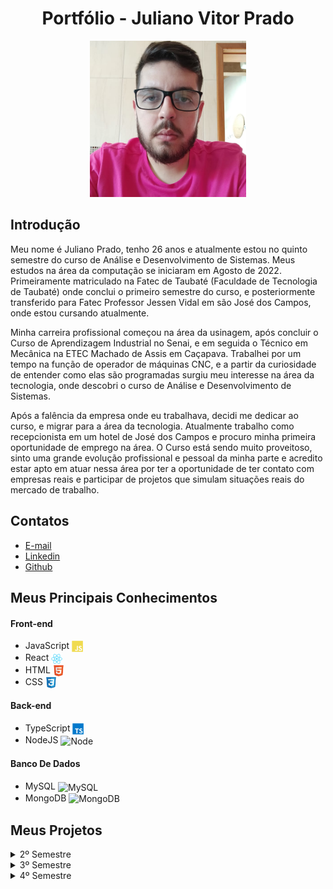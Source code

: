 <h1 align="center">Portfólio - Juliano Vitor Prado</h1>

<p align="center">
    <img src="./Arquivos/foto-juliano.png" alt="Descrição da Imagem" width="250"/>
</p>

## Introdução
Meu nome é Juliano Prado, tenho 26 anos e atualmente estou no quinto semestre do curso de Análise e Desenvolvimento de Sistemas. Meus estudos na área da computação se iniciaram em Agosto de 2022. Primeiramente matriculado na Fatec de Taubaté (Faculdade de Tecnologia de Taubaté) onde conclui o primeiro semestre do curso,  e posteriormente transferido para  Fatec Professor Jessen Vidal em são José dos Campos, onde estou cursando atualmente.

Minha carreira profissional começou na área da usinagem, após concluir o Curso de Aprendizagem Industrial no Senai, e em seguida o Técnico em Mecânica na ETEC Machado de Assis em Caçapava. Trabalhei por um tempo na função de operador de máquinas CNC, e a partir da curiosidade de entender como elas são programadas surgiu meu interesse na área da tecnologia, onde descobri o curso de Análise e Desenvolvimento de Sistemas.

Após a falência da empresa onde eu trabalhava, decidi me dedicar ao curso, e migrar  para a área da tecnologia. Atualmente trabalho como recepcionista em um hotel de José dos Campos e procuro minha primeira oportunidade de emprego na área. O Curso está sendo muito proveitoso, sinto uma grande evolução profissional e pessoal da minha parte e acredito estar apto em atuar nessa área por ter a oportunidade de ter contato com empresas reais e participar de projetos que simulam situações reais do mercado de trabalho.


## Contatos

- [E-mail](mailto:juliano.devprado98@gmail.com)
- [Linkedin](https://www.linkedin.com/in/juliano-prado-078a3920b/)
- [Github](https://github.com/julianopradoo)

## Meus Principais Conhecimentos
#### Front-end
- JavaScript <img align="center" alt="Js" height="18" width="18" src="https://raw.githubusercontent.com/devicons/devicon/master/icons/javascript/javascript-plain.svg">
- React <img align="center" alt="React" height="18" width="18" src="https://raw.githubusercontent.com/devicons/devicon/master/icons/react/react-original.svg">
- HTML <img align="center" alt="HTML" height="18" width="18" src="https://raw.githubusercontent.com/devicons/devicon/master/icons/html5/html5-original.svg">
- CSS <img align="center" alt="CSS" height="18" width="18" src="https://raw.githubusercontent.com/devicons/devicon/master/icons/css3/css3-original.svg">

#### Back-end
- TypeScript <img align="center" alt="Ts" height="18" width="18" src="https://raw.githubusercontent.com/devicons/devicon/master/icons/typescript/typescript-plain.svg">
- NodeJS <img align="center" alt="Node" height="18" width="18" src="https://cdn.jsdelivr.net/gh/devicons/devicon@latest/icons/nodejs/nodejs-plain-wordmark.svg" />

#### Banco De Dados
- MySQL <img align="center" alt="MySQL" height="18" width="18" src="https://cdn.jsdelivr.net/gh/devicons/devicon@latest/icons/mysql/mysql-original.svg" />
- MongoDB <img align="center" alt="MongoDB" height="18" width="18" src="https://cdn.jsdelivr.net/gh/devicons/devicon@latest/icons/mongodb/mongodb-original.svg" />


## Meus Projetos
<details>
<summary>2º Semestre</summary>
</br>

**Data:** *Fevereiro 2023*</br></br>
**Empresa:** *FATEC São José dos Campos - SP*</br></br>
**Professor Responsável:** *Giuliano Araujo Bertoti*</br></br>
**Desafio:** O desafio proposto é criar um sistema para que um professor, sem o uso de internet, consiga manusear as informações e requisições necessárias em sala de aula, como conferir lista de presença, analisar notas de alunos, informar datas de trabalhos a serem realizados, datas de avaliações etc.
A aplicação deve ser intuitiva, e de simples acesso. A idéia é que uma pessoa com pouco conhecimento em informática não tenha dificuldade ao usar o aplicativo.  </br></br>
**Solução:** Para solucionar o desafio, desenvolvemos uma aplicação capaz de coletar informações sobre aulas, salas, alunos e avaliações. Além de permitir a abstração dessas informações e a transformação delas em formato de gráficos de estatísticas que informa o desempenho das turmas. E para isso, trouxemos a proposta de uma aplicação simples e intuitiva onde o usuário consiga navegar com poucos cliques. </br></br>

**GitHub:** [Suportfy](https://github.com/Equipe-FULLSTACK/API-2)</br></br>

<h2 align="center">Tecnologias Utilizadas</h1>

- Java - Linguagem de Programação utilizada no frontend e backend do projeto.
- Java Swing - Kit de componentes utilizado para o desenvolvimento da interface.
- MySql - Banco de dados utilizado para armazenar dados do projeto.
- Banco H2 - Banco de dados SQL usado principalmente para testar cruds da aplicação.




<h2 align="center">Contribuições Pessoais</h1>
Meu papel no projeto do segundo semestre foi de Desenvolvedor. Minhas contribuições se concentram na parte do frontend, onde utilizei componentes do Java Swing para construir a interface gráfica do projeto, mais especificamente telas de "Inicio" e a tela de "Aula/Tarefa". também tive grande contribuição na modelagem do banco de dados, na criação das tabelas e manutenção dos dados conforme necessidade. Além de auxiliar na integração do banco de dados criando algumas das funções CRUD para interação da Interface x Banco.

<h2 align="center">Hard Skills</h1>

1. **Java:** Sei fazer com ajuda.
2. **Java Swing:** Sei fazer com ajuda.
3. **MySql:** Sei fazer com autonomia.

<h2 align="center">Soft Skills</h1>

Comunicação eficaz - Após minha transferencia para a Fatec de São Jose dos Campos, senti um certo desnivelamento de meus conhecimentos técnicos comparado aos meus colegas que já tinham tido a experiência de passar por um projeto de API. Procurei sempre deixar claro para meu time minhas dificuldades e procurei consulta-los antes de cada tomada de decisão.

Gerenciamento de tempo - Após entender o formato do projeto, e o ritmo das aulas, procurei otimizar meu tempo disponivel organizando as tarefas da forma mais clara possivel, de maneira que eu pudesse vizualizá-las, assim, possibilitando uma melhor visão macro do semestre.

Adaptabilidade e Flexibilidade - Precisei me adaptar rapidamente ás tecnologias que eu não conhecia, mas já eram utilizadas desde o primeiro semestre por meus colegas. Github e Metodologia Scrum são exemplos disso.

</details>

<details>
<summary>3º Semestre</summary>
</br>

**Data:** *Agosto de 2023*</br></br>
**Empresa:** *Ionic Health*</br></br>
**Desafio:** O desafio consiste em criar uma plataforma web abrangente para atender às necessidades da equipe regulatória e de toda a organização. Esta plataforma permitirá a criação personalizada de processos regulatórios, com a flexibilidade de definir etapas, responsáveis e prazos. Devem ser implementados niveis de acessos e permissões conforme o grau de hierarquia da empresa. A idéia é que um processo criado por um funcionário por exemplo (nivel 4), passe pela revisao de seu lider (nivel 3) antes de ser encaminhado prar um nivel superior.   </br></br>
**Solução:** Para solucionar o desafio, foi desenvolvido um painel de controle intuitivo que fornecerá um monitoramento em tempo real, destacando as etapas concluídas e pendentes, enquanto os usuários poderão anexar evidências relevantes, como documentos e imagens, a cada etapa.
Além disso, o sistema garantirá notificações automáticas para alertar os responsáveis sobre etapas pendentes ou atrasadas. Os relatórios personalizados facilitarão a análise do desempenho e eficácia dos processos, enquanto a segurança e autenticação robustas garantirão o acesso apenas a usuários autorizados.
A plataforma será altamente compatível, funcionando em diversos navegadores e dispositivos e se integrará a sistemas externos para troca de dados.</br></br>

**GitHub:** [Suportfy] https://github.com/Equipe-FULLSTACK/API-3</br></br>

<h2 align="center">Tecnologias Utilizadas</h1>

- Javascript - Linguagem de Programação utilizada no projeto.
- Typescript - linguagem de programação que se baseia no JavaScript e adiciona tipagem estática, utilizada para detectar erros antes da execussão do código.
- Node.js - Plataforma de desenvolvimento de código aberto que permite a execução de JavaScript fora de um navegador web, utilizada na estruturação do backend do projeto.
- React - Biblioteca de JavaScript de código aberto utilizada na criação de interfaces de usuário.
- MySql - Banco de dados utilizado para armazenar dados do projeto.


<h2 align="center">Contribuições Pessoais</h1>
Nesse projeto atuei como Scrum Master, e tive a oportunidade de auxiliar minha equipe a seguir a prática e principios do framework Scrum. Fui responsável, juntamente com o PO, por organizar e definir as etapas da criação do software. Também pude atribuir tasks aos respetivos membros da equipe, garantir a organização geral do projeto, evitar o comando controle, e principalmente oferecer soluções para dificuldades apresentadas por membros. Além disso, também tive a responsabilidade de criar a tela de "Cadastro de usuário", utilizando React para estruturar a interface do usuário e fazer as validaões necessárias (como verificar se o e-mail tem um formato válido ou se a senha atende certos critérios).

<h2 align="center">Hard Skills</h1>

1. **Metodologia Scrum**: Sei fazer com autonomia.
2. **React**: Sei fazer com ajuda.

<h2 align="center">Soft Skills</h1>

Comunicação eficaz - Precisei me comunicar de forma clara e objetiva com todos os membros da equipe, tanto para captar feedbacks quanto para entender necessiadades do time. Além de transmitir informações complexa da uma maneira clara, para facilitar o compreendimento de todos os envolvidos.

Empatia - Procurei entender as dificuldades e necessidades de cada membro da equipe, oferecendo soluções e demonstrando apoio e compreensão para criar um ambiente de confiança.

Gestão de Tempo - Como Scrum Master, pude desenvolver ainda mais a capacidade de gestão de tempo, esclarecendo prazos e monitorando o andamento da produção de minha equipe.

</details>

<details>
<summary>4º Semestre</summary>
</br>

**Data:** *Fevereiro 2024*</br></br>
**Empresa:** *SIATT*</br></br>
**Desafio:** O desafio proposto no quarto semestre foi a criação de um aplicativo para o gerenciamento de reservas de salas de reunião para a empresa SIATT. A empresa possui salas de diferentes formatos e capacidade, e estava encontrando dificuldades para gerenciar os agendamentos e a disponibilidade das salas que são usadas principalmente para reuniões. As modalidades das reuniões são: Reuniões Fisicas (feitas de maneira presencial), Reuniões Virtuais (feitas online) e Reuniões Hibridas (reuniões onde há pessoas presencialmente que se conectam com membros online) .   </br></br>
**Solução:** Para solucionar o problema criamos um aplicativo de gerenciamento de salas, onde cadastramos todas as salas disponiveis das empresas, juntamente com os horarios previstos a modalidade de cada sala. A aplicação é capaz de informar quais salas estão disponiveis e ocupadas, agendar uma reunião e administrar os usuários atrelados a essas reuniões. </br></br>

**GitHub:** [Suportfy] https://github.com/Equipe-FULLSTACK/API-4 </br></br>

<h2 align="center">Tecnologias Utilizadas</h1>

- Javascript - Linguagem de Programação utilizada no projeto.
- Typescript - linguagem de programação que se baseia no JavaScript e adiciona tipagem estática, utilizada para detectar erros antes da execussão do código.
- Node.js - Plataforma de desenvolvimento de código aberto que permite a execução de JavaScript fora de um navegador web, utilizada na estruturação do backend do projeto.
- React - Biblioteca de JavaScript de código aberto utilizada na criação de interfaces de usuário.
- MySql - Banco de dados utilizado para armazenar dados do projeto.

<h2 align="center">Contribuições Pessoais</h1>

Nesse projeto, novamente atuei como Scrum Master, e fui responsável pela organização e o gerenciamento da equipe. Além disso, fui o responsável pela modelagem completa e implementação do banco de dados, partindo desde o levantamento de requisitos, até a confecção dos modelos Conceitual (modelo de alto nível que representa os conceitos e regras de negócio de um sistema de informação), Lógico (representação abstrata dos requisitos de dados de uma organização, que descreve como os dados serão armazenados e acessados) e Físico (descrição de como os dados são organizados em tabelas reais do banco de dados). Também fui responsável pela atualização constante do Banco de Dados e pela confecção da Documentação do mesmo. 

<h2 align="center">Hard Skills</h1>

1. **Metodologia Scrum**: Sei fazer com autonomia.
2. **Mysql**: Sei fazer com autonomia.

<h2 align="center">Soft Skills</h1>

Influencia sem autoridade - Após um semestre atuando como Scrum Master, entendi que meu papel era influenciar os desenvolvedores a terem a melhor performance sem fazer o uso da autoridade. Para isso, demonstrei o valor das práticas ágeis e como elas nos ajudam a ter um resultado mais eficaz.

Adaptabilidade - Foi necessário aprender sobre modelagem, quais suas etapas e os resultados esperados, para ai sim, começar a modelagem de fato. Precisei me adaptar ás tecnologias utilizadas para uma modelagem eficaz como brModelo, e DbDiagram por exemplo

Pensamento analítico - Para desenvolver a modelagem do Banco de Dados, foi necessário a capacidade de analisar a situação, e pensar lógicamente, buscando sempre a melhor solução para os problemas enfrentados ao longo das sprints.

</details>
